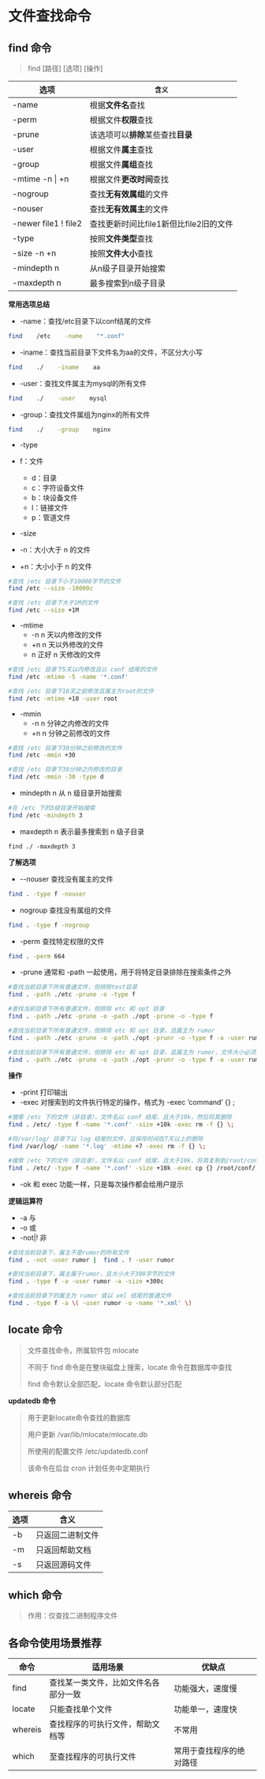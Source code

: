 # 文件查找命令

## find 命令

>find	[路径]	[选项]	[操作]

| 选项                 | `含义`                                 |
| -------------------- | -------------------------------------- |
| -name                | 根据**文件名**查找                     |
| -perm                | 根据文件**权限**查找                   |
| -prune               | 该选项可以**排除**某些查找**目录**     |
| -user                | 根据文件**属主**查找                   |
| -group               | 根据文件**属组**查找                   |
| -mtime -n \| +n      | 根据文件**更改时间**查找               |
| -nogroup             | 查找**无有效属组**的文件               |
| -nouser              | 查找**无有效属主**的文件               |
| -newer file1 ! file2 | 查找更新时间比file1新但比file2旧的文件 |
| -type                | 按照**文件类型**查找                   |
| -size -n +n          | 按照**文件大小**查找                   |
| -mindepth n          | 从n级子目录开始搜索                    |
| -maxdepth n          | 最多搜索到n级子目录                    |

**常用选项总结**

- -name：查找/etc目录下以conf结尾的文件


```bash
find    /etc    -name    "*.conf"
```

- -iname：查找当前目录下文件名为aa的文件，不区分大小写

```bash
find    ./    -iname    aa
```

- -user：查找文件属主为mysql的所有文件


```bash
find    ./    -user    mysql
```

- -group：查找文件属组为nginx的所有文件


```bash
find    ./    -group    nginx
```

- -type
- f：文件
  - d：目录
  - c：字符设备文件
  - b：块设备文件
  - l：链接文件
  - p：管道文件
  
- -size
- -n：大小大于 n 的文件
  
- +n：大小小于 n 的文件
  

```bash
#查找 /etc 目录下小于10000字节的文件
find /etc --size -10000c

#查找 /etc 目录下大于1M的文件
find /etc --size +1M
```

- -mtime
  - -n	n 天以内修改的文件
  - +n   n 天以外修改的文件
  - n     正好 n 天修改的文件

```bash
#查找 /etc 目录下5天以内修改且以 conf 结尾的文件
find /etc -mtime -5 -name '*.conf'

#查找 /etc 目录下10天之前修改且属主为root的文件
find /etc -mtime +10 -user root
```

- -mmin
  - -n	n 分钟之内修改的文件
  - +n   n 分钟之前修改的文件

```bash
#查找 /etc 目录下30分钟之前修改的文件
find /etc -mmin +30

#查找 /etc 目录下30分钟之内修改的目录
find /etc -mmin -30 -type d
```

- mindepth n   从 n 级目录开始搜索

```bash
#在 /etc 下的3级目录开始搜索
find /etc -mindepth 3
```

- maxdepth n   表示最多搜索到 n 级子目录

```
find ./ -maxdepth 3
```

**了解选项**

- --nouser    查找没有属主的文件

```bash
find . -type f -nouser
```

- nogroup    查找没有属组的文件

```bash
find . -type f -nogroup
```

- -perm    查找特定权限的文件

```bash
find . -perm 664
```

- -prune    通常和 -path 一起使用，用于将特定目录排除在搜索条件之外

```bash
#查找当前目录下所有普通文件，但排除test目录
find . -path ./etc -prune -o -type f

#查找当前目录下所有普通文件，但排除 etc 和 opt 目录
find . -path ./etc -prune -o -path ./opt -prune -o -type f 

#查找当前目录下所有普通文件，但排除 etc 和 opt 目录，且属主为 rumor
find . -path ./etc -prune -o -path ./opt -prunr -o -type f -a -user rumor

#查找当前目录下所有普通文件，但排除 etc 和 opt 目录，且属主为 rumor，文件大小必须大于500字节
find . -path ./etc -prune -o -path ./opt -prunr -o -type f -a -user rumor -a -size +500c
```

**操作**

- -print    打印输出
- -exec    对搜索到的文件执行特定的操作，格式为 -exec ‘command’ {} \;

```bash
#搜索 /etc 下的文件（非目录），文件名以 conf 结尾，且大于10k，然后将其删除
find . /etc/ -type f -name '*.conf' -size +10k -exec rm -f {} \;

#将/var/log/ 目录下以 log 结尾的文件，且保存时间在7天以上的删除
find /var/log/ -name '*.log' -mtime +7 -exec rm -f {} \;

#搜索 /etc 下的文件（非目录），文件名以 conf 结尾，且大于10k，将其复制到/root/conf目录下
find . /etc/ -type f -name '*.conf' -size +10k -exec cp {} /root/conf/ \;
```

- -ok    和 exec 功能一样，只是每次操作都会给用户提示

**逻辑运算符**

- -a    与
- -o    或
- -not|!    非

```bash
#查找当前目录下，属主不是rumor的所有文件
find . -not -user rumor |  find . ! -user rumor

#查找当前目录下，属主属于rumor，且大小大于300字节的文件
find . -type f -a -user rumor -a -size +300c

#查找当前目录下的属主为 rumor 或以 xml 结尾的普通文件
find . -type f -a \( -user rumor -o -name '*.xml' \)
```

## locate 命令

>文件查找命令，所属软件包 mlocate
>
>不同于 find 命令是在整块磁盘上搜索，locate 命令在数据库中查找
>
>find 命令默认全部匹配，locate 命令默认部分匹配

**updatedb 命令**

>用于更新locate命令查找的数据库
>
>用户更新 /var/lib/mlocate/mlocate.db
>
>所使用的配置文件 /etc/updatedb.conf
>
>该命令在后台 cron 计划任务中定期执行

## whereis 命令

| 选项 | 含义             |
| ---- | ---------------- |
| -b   | 只返回二进制文件 |
| -m   | 只返回帮助文档   |
| -s   | 只返回源码文件   |

## which 命令

>作用：仅查找二进制程序文件

## 各命令使用场景推荐

| 命令    | 适用场景                             | 优缺点                   |
| ------- | ------------------------------------ | ------------------------ |
| find    | 查找某一类文件，比如文件名各部分一致 | 功能强大，速度慢         |
| locate  | 只能查找单个文件                     | 功能单一，速度快         |
| whereis | 查找程序的可执行文件，帮助文档等     | 不常用                   |
| which   | 至查找程序的可执行文件               | 常用于查找程序的绝对路径 |